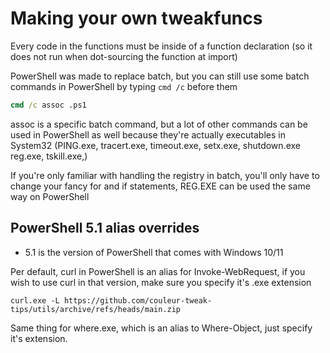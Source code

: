 # Making your own tweakfuncs

Every code in the functions must be inside of a function declaration (so it does not run when dot-sourcing the function at import)


PowerShell was made to replace batch, but you can still use some batch commands in PowerShell by typing ``cmd /c`` before them

```bat
cmd /c assoc .ps1
```

assoc is a specific batch command, but a lot of other commands can be used in PowerShell as well because they're actually executables in System32 (PING.exe, tracert.exe, timeout.exe, setx.exe, shutdown.exe reg.exe, tskill.exe,)

If you're only familiar with handling the registry in batch, you'll only have to change your fancy for and if statements, REG.EXE can be used the same way on PowerShell

## PowerShell 5.1 alias overrides

-  5.1 is the version of PowerShell that comes with Windows 10/11 

Per default, curl in PowerShell is an alias for Invoke-WebRequest, if you wish to use curl in that version, make sure you specify it's .exe extension

```
curl.exe -L https://github.com/couleur-tweak-tips/utils/archive/refs/heads/main.zip
```
Same thing for where.exe, which is an alias to Where-Object, just specify it's extension.